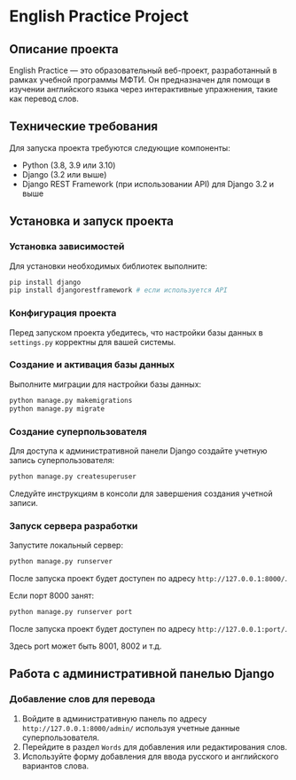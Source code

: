 # English Practice Project

## Описание проекта
English Practice — это образовательный веб-проект, разработанный в рамках учебной программы МФТИ. Он предназначен для помощи в изучении английского языка через интерактивные упражнения, такие как перевод слов.

## Технические требования
Для запуска проекта требуются следующие компоненты:
- Python (3.8, 3.9 или 3.10)
- Django (3.2 или выше)
- Django REST Framework (при использовании API) для Django 3.2 и выше

## Установка и запуск проекта

### Установка зависимостей
Для установки необходимых библиотек выполните:
```bash
pip install django
pip install djangorestframework # если используется API
```

### Конфигурация проекта
Перед запуском проекта убедитесь, что настройки базы данных в `settings.py` корректны для вашей системы.

### Создание и активация базы данных
Выполните миграции для настройки базы данных:
```bash
python manage.py makemigrations
python manage.py migrate
```

### Создание суперпользователя
Для доступа к административной панели Django создайте учетную запись суперпользователя:
```bash
python manage.py createsuperuser
```
Следуйте инструкциям в консоли для завершения создания учетной записи.

### Запуск сервера разработки
Запустите локальный сервер:
```bash
python manage.py runserver
```
После запуска проект будет доступен по адресу `http://127.0.0.1:8000/`.

Если порт 8000 занят:

```bash
python manage.py runserver port
```
После запуска проект будет доступен по адресу `http://127.0.0.1:port/`.

Здесь port может быть 8001, 8002 и т.д.

## Работа с административной панелью Django

### Добавление слов для перевода
1. Войдите в административную панель по адресу `http://127.0.0.1:8000/admin/` используя учетные данные суперпользователя.
2. Перейдите в раздел `Words` для добавления или редактирования слов.
3. Используйте форму добавления для ввода русского и английского вариантов слова.
